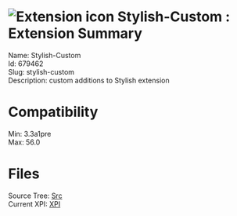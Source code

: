 # ![Extension icon](https://addons.thunderbird.net/user-media/addon_icons/679/679462-64.png?modified=1557511351) Stylish-Custom : Extension Summary

Name: Stylish-Custom  
Id: 679462  
Slug: stylish-custom  
Description: custom additions to Stylish extension
  

# Compatibility
Min: 3.3a1pre  
Max: 56.0  

# Files

Source Tree: [Src](C:/Dev/Thunderbird/ThunderKdB/xall/xOther/679462-stylish-custom/src)  
Current XPI: [XPI](C:/Dev/Thunderbird/ThunderKdB/xall/xOther/679462-stylish-custom/xpi)  



